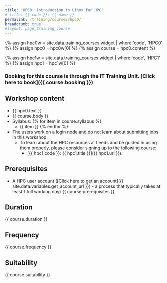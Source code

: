 ```yaml
---
title: 'HPC0: Introduction to Linux for HPC' 
# title: {{ code }}: {{ name }}
permalink: /training/courses/hpc0/
breadcrumb: true
#layout: page_training_course
---
```


{% assign hpc0w = site.data.training_courses.widget | where:'code', 'HPC0' %}
{% assign hpc0 = hpc0w[0] %}
{% assign course = hpc0.content %} 

{% assign hpc1w = site.data.training_courses.widget | where:'code', 'HPC1' %}
{% assign hpc1 = hpc1w[0] %} 

### Booking for this course is through the IT Training Unit. [Click here to book]({{ course.booking }})

## Workshop content
- {{ hpc0.text }}
- {{ course.body }}
- Syllabus:
{% for item in course.syllabus %}
  - {{ item }}
{% endfor %}
- The users work on a login node and do not learn about submitting jobs in this workshop
  - To learn about the HPC resources at Leeds and be guided in using them properly, please consider signing up to the following course:
    - [{{ hpc1.code }}: {{ hpc1.title }}]({{ hpc1.url }}).

## Prerequisites
- A HPC user account ([Click here to get an account]({{ site.data.variables.get_account_url }}) - a process that typically takes at least 1 full working day)
{{ course.prerequisites }}
 
## Duration
{{ course.duration }}

## Frequency
{{ course.frequency }}
<!--
If you would like a bespoke version of this course run in your department then please
[contact us]({{ site.data.variables.contact_url }}).
-->

## Suitability
{{ course.suitability }}
